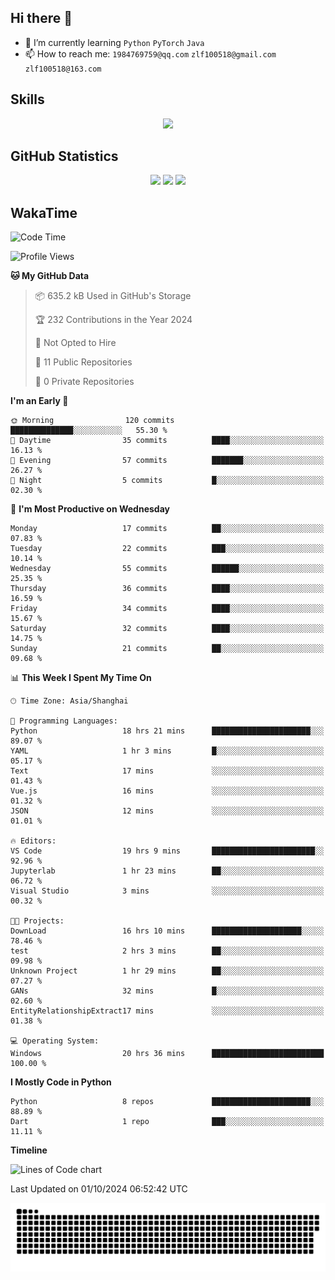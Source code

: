 ## Hi there 👋

- 🌱 I’m currently learning `Python` `PyTorch` `Java`
- 📫 How to reach me: `1984769759@qq.com` `zlf100518@gmail.com` `zlf100518@163.com`

## Skills
<div align="center"> <img src="https://skillicons.dev/icons?i=python,linux,git,github,html,css,js" /> </div>

## GitHub Statistics

<div align="center">
  <img src="https://github-readme-stats.vercel.app/api?username=mrcchenfeng&show_icons=true&theme=tokyonight" />
  <img src="https://github-readme-stats.vercel.app/api/top-langs/?username=mrcchenfeng&show_icons=true&theme=tokyonight" />
  <img src="https://github-readme-activity-graph.vercel.app/graph?username=mrcchenfeng&theme=xcode" />
</div>

## WakaTime

<!--START_SECTION:waka-->
![Code Time](http://img.shields.io/badge/Code%20Time-129%20hrs%2018%20mins-blue)

![Profile Views](http://img.shields.io/badge/Profile%20Views-3-blue)

**🐱 My GitHub Data** 

> 📦 635.2 kB Used in GitHub's Storage 
 > 
> 🏆 232 Contributions in the Year 2024
 > 
> 🚫 Not Opted to Hire
 > 
> 📜 11 Public Repositories 
 > 
> 🔑 0 Private Repositories 
 > 
**I'm an Early 🐤** 

```text
🌞 Morning                120 commits         ██████████████░░░░░░░░░░░   55.30 % 
🌆 Daytime                35 commits          ████░░░░░░░░░░░░░░░░░░░░░   16.13 % 
🌃 Evening                57 commits          ███████░░░░░░░░░░░░░░░░░░   26.27 % 
🌙 Night                  5 commits           █░░░░░░░░░░░░░░░░░░░░░░░░   02.30 % 
```
📅 **I'm Most Productive on Wednesday** 

```text
Monday                   17 commits          ██░░░░░░░░░░░░░░░░░░░░░░░   07.83 % 
Tuesday                  22 commits          ███░░░░░░░░░░░░░░░░░░░░░░   10.14 % 
Wednesday                55 commits          ██████░░░░░░░░░░░░░░░░░░░   25.35 % 
Thursday                 36 commits          ████░░░░░░░░░░░░░░░░░░░░░   16.59 % 
Friday                   34 commits          ████░░░░░░░░░░░░░░░░░░░░░   15.67 % 
Saturday                 32 commits          ████░░░░░░░░░░░░░░░░░░░░░   14.75 % 
Sunday                   21 commits          ██░░░░░░░░░░░░░░░░░░░░░░░   09.68 % 
```


📊 **This Week I Spent My Time On** 

```text
🕑︎ Time Zone: Asia/Shanghai

💬 Programming Languages: 
Python                   18 hrs 21 mins      ██████████████████████░░░   89.07 % 
YAML                     1 hr 3 mins         █░░░░░░░░░░░░░░░░░░░░░░░░   05.17 % 
Text                     17 mins             ░░░░░░░░░░░░░░░░░░░░░░░░░   01.43 % 
Vue.js                   16 mins             ░░░░░░░░░░░░░░░░░░░░░░░░░   01.32 % 
JSON                     12 mins             ░░░░░░░░░░░░░░░░░░░░░░░░░   01.01 % 

🔥 Editors: 
VS Code                  19 hrs 9 mins       ███████████████████████░░   92.96 % 
Jupyterlab               1 hr 23 mins        ██░░░░░░░░░░░░░░░░░░░░░░░   06.72 % 
Visual Studio            3 mins              ░░░░░░░░░░░░░░░░░░░░░░░░░   00.32 % 

🐱‍💻 Projects: 
DownLoad                 16 hrs 10 mins      ████████████████████░░░░░   78.46 % 
test                     2 hrs 3 mins        ██░░░░░░░░░░░░░░░░░░░░░░░   09.98 % 
Unknown Project          1 hr 29 mins        ██░░░░░░░░░░░░░░░░░░░░░░░   07.27 % 
GANs                     32 mins             █░░░░░░░░░░░░░░░░░░░░░░░░   02.60 % 
EntityRelationshipExtract17 mins             ░░░░░░░░░░░░░░░░░░░░░░░░░   01.38 % 

💻 Operating System: 
Windows                  20 hrs 36 mins      █████████████████████████   100.00 % 
```

**I Mostly Code in Python** 

```text
Python                   8 repos             ██████████████████████░░░   88.89 % 
Dart                     1 repo              ███░░░░░░░░░░░░░░░░░░░░░░   11.11 % 
```



**Timeline**

![Lines of Code chart](https://raw.githubusercontent.com/mrcchenfeng/mrcchenfeng/main/assets/bar_graph.png)


 Last Updated on 01/10/2024 06:52:42 UTC
<!--END_SECTION:waka-->

<div align="center"><img src="./assets/github-snake-dark.svg" /></div>
